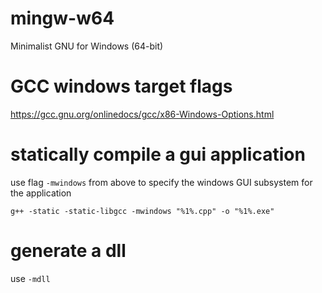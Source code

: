 # mingw-w64

Minimalist GNU for Windows (64-bit)

# GCC windows target flags

https://gcc.gnu.org/onlinedocs/gcc/x86-Windows-Options.html

# statically compile a gui application

use flag `-mwindows` from above to specify the windows GUI subsystem for the application

```batch
g++ -static -static-libgcc -mwindows "%1%.cpp" -o "%1%.exe"
```

# generate a dll

use `-mdll`